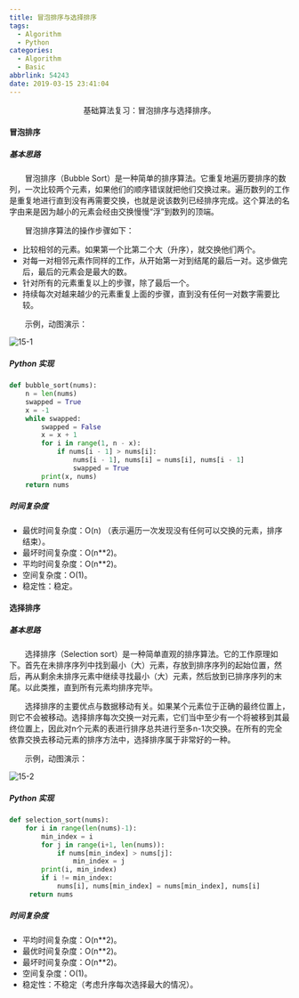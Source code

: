 ```yaml
---
title: 冒泡排序与选择排序
tags:
  - Algorithm
  - Python
categories:
  - Algorithm
  - Basic
abbrlink: 54243
date: 2019-03-15 23:41:04
---
```


<center>基础算法复习：冒泡排序与选择排序。</center>

<!--more-->

#### 冒泡排序

##### 基本思路

　　冒泡排序（Bubble Sort）是一种简单的排序算法。它重复地遍历要排序的数列，一次比较两个元素，如果他们的顺序错误就把他们交换过来。遍历数列的工作是重复地进行直到没有再需要交换，也就是说该数列已经排序完成。这个算法的名字由来是因为越小的元素会经由交换慢慢“浮”到数列的顶端。

　　冒泡排序算法的操作步骤如下：

- 比较相邻的元素。如果第一个比第二个大（升序），就交换他们两个。
- 对每一对相邻元素作同样的工作，从开始第一对到结尾的最后一对。这步做完后，最后的元素会是最大的数。
- 针对所有的元素重复以上的步骤，除了最后一个。
- 持续每次对越来越少的元素重复上面的步骤，直到没有任何一对数字需要比较。

　　示例，动图演示：

![15-1](http://fzy-blog.oss-cn-shenzhen.aliyuncs.com/2019/3/15-1.gif)

##### Python 实现

```python
def bubble_sort(nums):
    n = len(nums)
    swapped = True
    x = -1
    while swapped:
        swapped = False
        x = x + 1
        for i in range(1, n - x):
            if nums[i - 1] > nums[i]:
                nums[i - 1], nums[i] = nums[i], nums[i - 1]
                swapped = True
        print(x, nums)
    return nums	
```

##### 时间复杂度

- 最优时间复杂度：O(n) （表示遍历一次发现没有任何可以交换的元素，排序结束）。
- 最坏时间复杂度：O(n**2)。
- 平均时间复杂度：O(n**2)。
- 空间复杂度：O(1)。
- 稳定性：稳定。

#### 选择排序

##### 基本思路

　　选择排序（Selection sort）是一种简单直观的排序算法。它的工作原理如下。首先在未排序序列中找到最小（大）元素，存放到排序序列的起始位置，然后，再从剩余未排序元素中继续寻找最小（大）元素，然后放到已排序序列的末尾。以此类推，直到所有元素均排序完毕。

　　选择排序的主要优点与数据移动有关。如果某个元素位于正确的最终位置上，则它不会被移动。选择排序每次交换一对元素，它们当中至少有一个将被移到其最终位置上，因此对n个元素的表进行排序总共进行至多n-1次交换。在所有的完全依靠交换去移动元素的排序方法中，选择排序属于非常好的一种。

　　示例，动图演示：

![15-2](http://fzy-blog.oss-cn-shenzhen.aliyuncs.com/2019/3/15-2.gif)

##### Python 实现

```python
def selection_sort(nums):
    for i in range(len(nums)-1):
        min_index = i
        for j in range(i+1, len(nums)):
            if nums[min_index] > nums[j]:
                min_index = j
        print(i, min_index)
        if i != min_index:
            nums[i], nums[min_index] = nums[min_index], nums[i]
     return nums
```

##### 时间复杂度

- 平均时间复杂度：O(n**2)。
- 最优时间复杂度：O(n**2)。
- 最坏时间复杂度：O(n**2)。
- 空间复杂度：O(1)。
- 稳定性：不稳定（考虑升序每次选择最大的情况）。